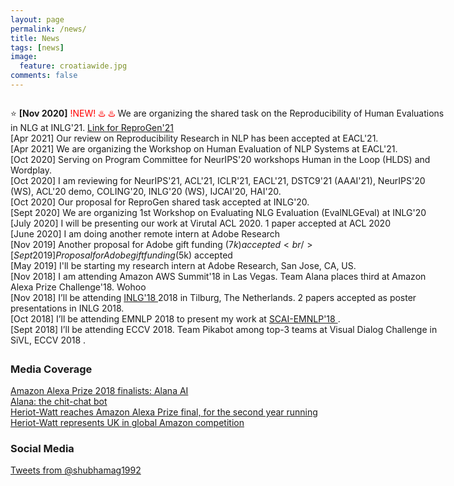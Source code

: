 ```yaml
---
layout: page
permalink: /news/
title: News
tags: [news]
image:
  feature: croatiawide.jpg
comments: false
---
```



<script>
	(function($){
		$(window).on("load",function(){
		    $("body").mCustomScrollbar({
		        theme:"inset-dark",
		        mouseWheel:{enable:true}
		    });
		});
	})(jQuery);
</script>
 
 <div class="mCustomScrollbar" data-mcs-theme="inset-dark" style="height:400px;width:700px;font:25px/30px;font-face: Inherit; overflow:auto;">

⭐️ <span style="font-weight: bold;">[Nov 2020]</span>  <span style="color:red;"> !NEW! ♨️ ♨️</span> We are organizing the shared task on the Reproducibility of Human Evaluations in NLG at INLG'21. <a href="https://reprogen.github.io/">Link for ReproGen'21</a>
<br />
[Apr 2021] Our review on Reproducibility Research in NLP has been accepted at EACL'21.
<br />
[Apr 2021] We are organizing the Workshop on Human Evaluation of NLP Systems at EACL'21.
<br />
[Oct 2020] Serving on Program Committee for NeurIPS'20 workshops Human in the Loop (HLDS) and Wordplay. 
<br />
[Oct 2020] I am reviewing for NeurIPS'21, ACL'21, ICLR'21, EACL'21, DSTC9'21 (AAAI'21), NeurIPS'20 (WS), ACL'20 demo, COLING'20, INLG'20 (WS), IJCAI'20, HAI'20.
<br />
[Oct 2020] Our proposal for ReproGen shared task accepted at INLG'20.
<br />
[Sept 2020] We are organizing 1st Workshop on Evaluating NLG Evaluation (EvalNLGEval) at INLG'20
<br />
[July 2020] I will be presenting our work at Virutal ACL 2020. 1 paper accepted at ACL 2020
<br />
[June 2020] I am doing another remote intern at Adobe Research
<br />
[Nov 2019] Another proposal for Adobe gift funding ($7k) accepted
<br />
[Sept 2019] Proposal for Adobe gift funding ($5k) accepted
<br />
[May 2019] I'll be starting my research intern at Adobe Research, San Jose, CA, US.
<br />
[Nov 2018] I am attending Amazon AWS Summit'18 in Las Vegas. Team Alana places third at Amazon Alexa Prize Challenge'18. Wohoo
<br />
[Nov 2018] I’ll be attending <a href="https://inlg2018.uvt.nl/">INLG'18 </a> 2018 in Tilburg, The Netherlands. 2 papers accepted as poster presentations in INLG 2018.
<br />
[Oct 2018] I’ll be attending EMNLP 2018 to present my work at <a href="https://scai.info/2018/">SCAI-EMNLP'18 </a>.
<br />
[Sept 2018] I’ll be attending ECCV 2018. Team Pikabot among top-3 teams at Visual Dialog Challenge in SiVL, ECCV 2018 .
</div>


### Media Coverage

[Amazon Alexa Prize 2018 finalists: Alana AI](https://www.youtube.com/watch?v=dY9MaAxdYsg&ab_channel=Alana) <br />
[Alana: the chit-chat bot](https://www.bbc.co.uk/programmes/p06jt7j4) <br />
[Heriot-Watt reaches Amazon Alexa Prize final, for the second year running](https://futurescot.com/heriot-watt-amazon-alexa-prize-final/) <br />
[Heriot-Watt represents UK in global Amazon competition](https://www.hw.ac.uk/news/articles/2018/heriot-watt-represents-uk-in-global-amazon.htm)

### Social Media

<a class="twitter-timeline" href="https://twitter.com/shubhamag1992" data-widget-id="338001751854686210">Tweets from @shubhamag1992</a>
<script>!function(d,s,id){var js,fjs=d.getElementsByTagName(s)[0],p=/^http:/.test(d.location)?'http':'https';if(!d.getElementById(id)){js=d.createElement(s);js.id=id;js.src=p+"://platform.twitter.com/widgets.js";fjs.parentNode.insertBefore(js,fjs);}}(document,"script","twitter-wjs");</script>
